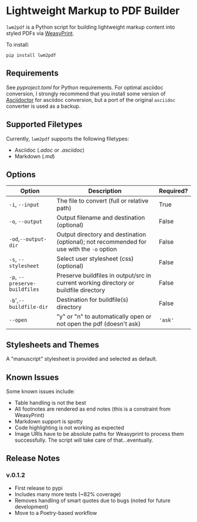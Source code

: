 # Lightweight Markup to PDF Builder

`lwm2pdf` is a Python script for building lightweight markup content into styled PDFs via 
[WeasyPrint](https://weasyprint.org/). 

To install:

```
pip install lwm2pdf
```

## Requirements

See _pyproject.toml_ for Python requirements. For optimal asciidoc conversion, I strongly recommend that you install some version of [Asciidoctor](https://asciidoctor.org/) for asciidoc conversion, but a port of the original `asciidoc` converter is used as a backup.  

## Supported Filetypes

Currently, `lwm2pdf` supports the following filetypes:

- Asciidoc (_.adoc_ or _.asciidoc_)
- Markdown (_.md_)

## Options

| Option | Description | Required? |
|--------|-------------|-----------|
| `-i`, `--input` | The file to convert (full or relative path) |  True |
| `-o`, `--output` | Output filename and destination (optional) |  False |
| `-od`,`--output-dir` | Output directory and destination (optional); not recommended for use with the `-o` option |  False |
| `-s`, `--stylesheet` | Select user stylesheet (css) (optional) |  False |
| `-p`, `--preserve-buildfiles` | Preserve buildfiles in output/src in current working directory or buildfile directory | False |
| `-b`',`--buildfile-dir` | Destination for buildfile(s) directory | False |
| `--open` | "y" or "n" to automatically open or not open the pdf (doesn't ask) | `'ask'` |

## Stylesheets and Themes

A "manuscript" stylesheet is provided and selected as default. 


## Known Issues

Some known issues include:

- Table handling is not the best
- All footnotes are rendered as end notes (this is a constraint from WeasyPrint)
- Markdown support is spotty
- Code highlighting is not working as expected
- Image URIs have to be absolute paths for Weasyprint to process them successfully. The script will take care of that...eventually.

## Release Notes

### v.0.1.2

- First release to pypi
- Includes many more tests (~82% coverage)
- Removes handling of smart quotes due to bugs (noted for future development)
- Move to a Poetry-based workflow
